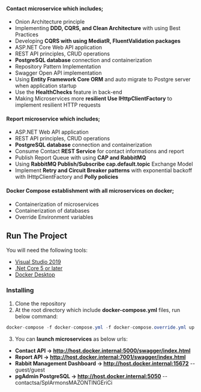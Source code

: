  
#### Contact microservice which includes; 
* Onion Architecture principle
* Implementing **DDD, CQRS, and Clean Architecture** with using Best Practices
* Developing **CQRS with using MediatR, FluentValidation packages**
* ASP.NET Core Web API application 
* REST API principles, CRUD operations
* **PostgreSQL database** connection and containerization
* Repository Pattern Implementation
* Swagger Open API implementation	
* Using **Entity Framework Core ORM** and auto migrate to Postgre server when application startup
* Use the **HealthChecks** feature in back-end 
* Making Microservices more **resilient Use IHttpClientFactory** to implement resilient HTTP requests
  
#### Report microservice which includes;
* ASP.NET Web API application
* REST API principles, CRUD operations
* **PostgreSQL database** connection and containerization
* Consume Contact **REST Service** for contact informations and report
* Publish Report Queue with using **CAP and RabbitMQ** 
* Using **RabbitMQ Publish/Subscribe cap.default.topic** Exchange Model
* Implement **Retry and Circuit Breaker patterns** with exponential backoff with IHttpClientFactory and **Polly policies**
 
#### Docker Compose establishment with all microservices on docker;
* Containerization of microservices
* Containerization of databases
* Override Environment variables

## Run The Project
You will need the following tools:

* [Visual Studio 2019](https://visualstudio.microsoft.com/downloads/)
* [.Net Core 5 or later](https://dotnet.microsoft.com/download/dotnet-core/5)
* [Docker Desktop](https://www.docker.com/products/docker-desktop)

### Installing
1. Clone the repository 
2. At the root directory which include **docker-compose.yml** files, run below command:
```csharp
docker-compose -f docker-compose.yml -f docker-compose.override.yml up -d
```
3. You can **launch microservices** as below urls:
* **Contact API -> http://host.docker.internal:5000/swagger/index.html**
* **Report API -> http://host.docker.internal:7001/swagger/index.html** 
* **Rabbit Management Dashboard -> http://host.docker.internal:15672**   -- guest/guest 
* **pgAdmin PostgreSQL -> http://host.docker.internal:5050**   -- contactsa/SplArmonsMAZONTINGEriCi